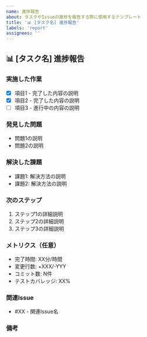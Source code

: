 ```yaml
---
name: 進捗報告
about: タスクやIssueの進捗を報告する際に使用するテンプレート
title: '📊 [タスク名] 進捗報告'
labels: 'report'
assignees: ''
---
```


## 📊 [タスク名] 進捗報告

### 実施した作業
- [x] 項目1 - 完了した内容の説明
- [x] 項目2 - 完了した内容の説明
- [ ] 項目3 - 進行中の内容の説明

### 発見した問題
<!-- 発見した問題がある場合に記載 -->
- 問題1の説明
- 問題2の説明

### 解決した課題
<!-- 解決した課題がある場合に記載 -->
- 課題1: 解決方法の説明
- 課題2: 解決方法の説明

### 次のステップ
1. ステップ1の詳細説明
2. ステップ2の詳細説明
3. ステップ3の詳細説明

### メトリクス（任意）
- 完了時間: XX分/時間
- 変更行数: +XXX/-YYY
- コミット数: N件
- テストカバレッジ: XX%

### 関連Issue
<!-- 関連するIssueがあればリンク -->
- #XX - 関連Issue名

### 備考
<!-- その他、共有したい情報があれば記載 -->
